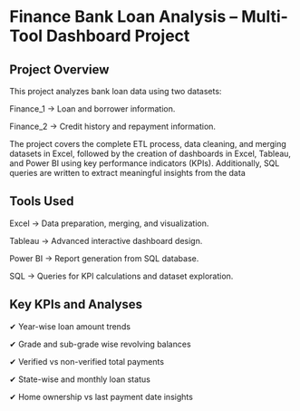 # Finance Bank Loan Analysis – Multi-Tool Dashboard Project
## Project Overview

This project analyzes bank loan data using two datasets:

Finance_1 → Loan and borrower information.

Finance_2 → Credit history and repayment information.

The project covers the complete ETL process, data cleaning, and merging datasets in Excel, followed by the creation of dashboards in Excel, Tableau, and Power BI using key performance indicators (KPIs). Additionally, SQL queries are written to extract meaningful insights from the data

## Tools Used
Excel → Data preparation, merging, and visualization.

Tableau → Advanced interactive dashboard design.

Power BI → Report generation from SQL database.

SQL → Queries for KPI calculations and dataset exploration.

## Key KPIs and Analyses

✔ Year-wise loan amount trends

✔ Grade and sub-grade wise revolving balances

✔ Verified vs non-verified total payments

✔ State-wise and monthly loan status

✔ Home ownership vs last payment date insights

